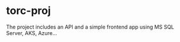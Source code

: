 # torc-proj
 The project includes an API and a simple frontend app using MS SQL Server, AKS, Azure...
